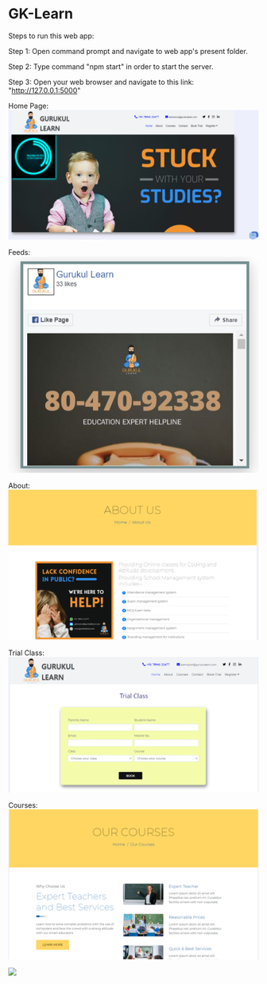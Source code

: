 # GK-Learn

Steps to run this web app:

Step 1: Open command prompt and navigate to web app's present folder.

Step 2: Type command "npm start" in order to start the server.

Step 3: Open your web browser and navigate to this link: "http://127.0.0.1:5000"

Home Page:
![](images/Home.png)

Feeds:
![](images/Twitter%20Feed.png)

About:
![](images/About.png)

Trial Class:
![](images/Trial%20Class.png)

Courses:
![](images/Courses.png)

![](images/Courses2.png)


